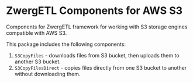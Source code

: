 ZwergETL Components for AWS S3
===============================

Components for ZwergETL framework for working with S3 storage engines
compatible with AWS S3.

This package includes the following components:

1. `S3CopyFiles` - downloads files from S3 bucket, then uploads them to another S3 bucket.
2. `S3CopyFilesDirect` - copies files directly from one S3 bucket to another
   without downloading them.
